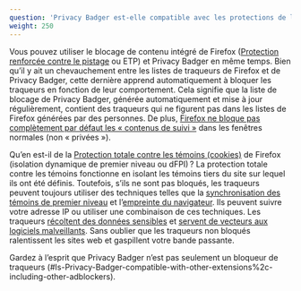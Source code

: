 ```yaml
---
question: 'Privacy Badger est-elle compatible avec les protections de la vie privée intégrées à Firefox ?'
weight: 250
---
```


Vous pouvez utiliser le blocage de contenu intégré de Firefox ([Protection renforcée contre le pistage](https://blog.mozilla.org/en/products/firefox/firefox-now-available-with-enhanced-tracking-protection-by-default/) ou ETP) et Privacy Badger en même temps. Bien qu’il y ait un chevauchement entre les listes de traqueurs de Firefox et de Privacy Badger, cette dernière apprend automatiquement à bloquer les traqueurs en fonction de leur comportement. Cela signifie que la liste de blocage de Privacy Badger, générée automatiquement et mise à jour régulièrement, contient des traqueurs qui ne figurent pas dans les listes de Firefox générées par des personnes. De plus, [Firefox ne bloque pas complètement par défaut les « contenus de suivi »](https://support.mozilla.org/fr/kb/protection-renforcee-contre-pistage-firefox-ordinateur#w_reglage-standard-de-la-protection-renforcee-contre-le-pistage) dans les fenêtres normales (non « privées »).

Qu’en est-il de la [Protection totale contre les témoins (cookies)](https://blog.mozilla.org/en/products/firefox/firefox-rolls-out-total-cookie-protection-by-default-to-all-users-worldwide/) de Firefox (isolation dynamique de premier niveau ou dFPI) ? La protection totale contre les témoins fonctionne en isolant les témoins tiers du site sur lequel ils ont été définis. Toutefois, s’ils ne sont pas bloqués, les traqueurs peuvent toujours utiliser des techniques telles que la [synchronisation des témoins de premier niveau](https://arxiv.org/abs/2208.12370) et l’[empreinte du navigateur](https://securehomes.esat.kuleuven.be/~gacar/persistent/). Ils peuvent suivre votre adresse IP ou utiliser une combinaison de ces techniques. Les traqueurs [récoltent des données sensibles](https://freedom-to-tinker.com/2020/07/14/can-the-exfiltration-of-personal-data-by-web-trackers-be-stopped/) et [servent de vecteurs aux logiciels malveillants](https://en.wikipedia.org/wiki/Malvertising). Sans oublier que les traqueurs non bloqués ralentissent les sites web et gaspillent votre bande passante.

Gardez à l’esprit que Privacy Badger n’est pas seulement un bloqueur de traqueurs (#Is-Privacy-Badger-compatible-with-other-extensions%2c-including-other-adblockers).

